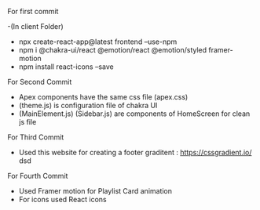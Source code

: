 For first commit

-(In client Folder) </br>

- npx create-react-app@latest frontend –use-npm </br>
- npm i @chakra-ui/react @emotion/react @emotion/styled framer-motion </br>
- npm install react-icons –save

For Second Commit </br>

- Apex components have the same css file (apex.css)</br>
- (theme.js) is configuration file of chakra UI</br>
- (MainElement.js) (Sidebar.js) are components of HomeScreen for clean js file</br>

For Third Commit </br>

- Used this website for creating a footer graditent : https://cssgradient.io/
  dsd

For Fourth Commit

- Used Framer motion for Playlist Card animation
- For icons used React icons

